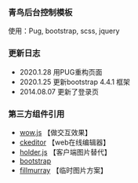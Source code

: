 ### 青鸟后台控制模板

使用：Pug, bootstrap, scss, jquery

### 更新日志

- 2020.1.28  用PUG重构页面
- 2020.1.25  更新bootstrap 4.4.1 框架
- 2014.08.07  更新了登录页

### 第三方组件引用
- [wow.js](https://wowjs.uk/) 【做交互效果】
- [ckeditor](https://ckeditor.com/ckeditor-4/download/) 【web在线编辑器】
- [holder.js](http://holderjs.com/)  【客户端图片替代】
- [bootstrap](https://getbootstrap.com/)                           
- [fillmurray](https://www.fillmurray.com/)  【临时图片方案】